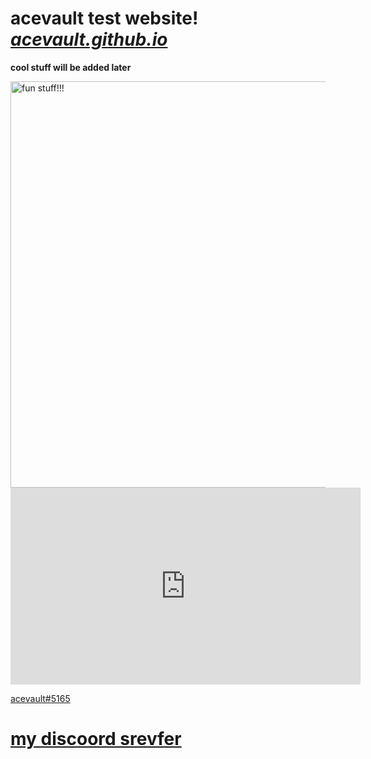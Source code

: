 # acevault test website!  ***[acevault.github.io](https://acevault.github.io/)***

**cool stuff will be added later**

<a href="https://acevault.github.io/epicsites">
<img alt="fun stuff!!!" src="https://cdn.discordapp.com/attachments/796885087526191157/1015648097893896212/websitelogo.png"
width="650">




         

<iframe width="560" height="315" src="https://www.youtube.com/embed/gtZhEKdsR4A" title="YouTube video player" frameborder="0" allow="accelerometer; autoplay; clipboard-write; encrypted-media; gyroscope; picture-in-picture" allowfullscreen></iframe>
         
acevault#5165



# **[my discoord srevfer](https://discord.gg/KgVFxTqMYF)**
